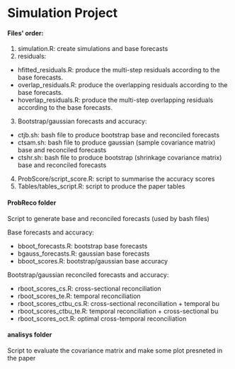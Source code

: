 # Simulation Project

#### Files' order:

1. simulation.R: create simulations and base forecasts
2. residuals:
  - hfitted_residuals.R: produce the multi-step residuals according to the base forecasts.
  - overlap_residuals.R: produce the overlapping residuals according to the base forecasts.
  - hoverlap_residuals.R: produce the multi-step overlapping residuals according to the base forecasts.
3. Bootstrap/gaussian forecasts and accuracy:
  - ctjb.sh: bash file to produce bootstrap base and reconciled forecasts 
  - ctsam.sh: bash file to produce gaussian (sample covariance matrix) base and reconciled forecasts
  - ctshr.sh: bash file to produce bootstrap (shrinkage covariance matrix) base and reconciled forecasts 
4. ProbScore/script_score.R: script to summarise the accuracy scores
5. Tables/tables_script.R: script to produce the paper tables


#### ProbReco folder
Script to generate base and reconciled forecasts (used by bash files)

Base forecasts and accuracy:

- bboot_forecasts.R: bootstrap base forecasts
- bgauss_forecasts.R: gaussian base forecasts
- bboot_scores.R: bootstrap/gaussian base accuracy

Bootstrap/gaussian reconciled forecasts and accuracy: 

- rboot_scores_cs.R: cross-sectional reconciliation
- rboot_scores_te.R: temporal reconciliation
- rboot_scores_ctbu_cs.R: cross-sectional reconciliation + temporal bu
- rboot_scores_ctbu_te.R: temporal reconciliation + cross-sectional bu
- rboot_scores_oct.R: optimal cross-temporal reconciliation

#### analisys folder
Script to evaluate the covariance matrix and make some plot presneted in the paper